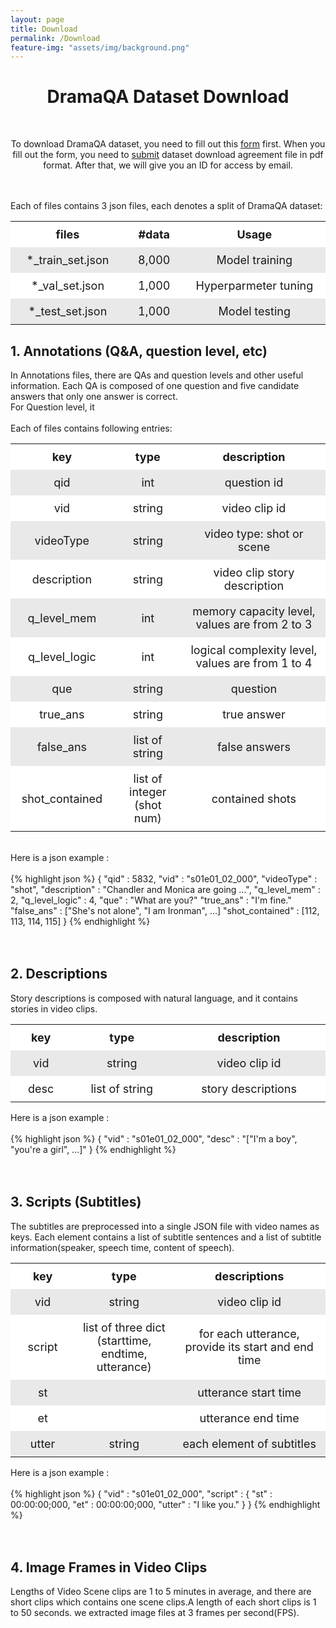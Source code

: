 ```yaml
---
layout: page
title: Download
permalink: /Download
feature-img: "assets/img/background.png"
---
```


<style>
  table {
    width: 100%
  }
  th, td {
    padding: 10px;
    text-align: center;
    font-size: 18px;
  }
  thead tr {
    background-color: #ffffff;
    color: #ffffff;
  }
  tbody tr:nth-child(2n) {
    background-color: #e9e9e9;
  }
  tbody tr:nth-child(2n+1) {
    background-color: #ffffff;
  }
</style>


<div class="download content-container">
  <h1 class = "content-title" style="TEXT-ALIGN: center">
    DramaQA Dataset Download
  </h1> <br />
  <p class = "content-item" style="TEXT-ALIGN: center">
    To download DramaQA dataset, you need to fill out this <a id="download_link" href="https://docs.google.com/forms/d/e/1FAIpQLSdqQTHp6-AiNQijHhcPAPvFV_6TFer06e6aWG1l_jRhRo2E5w/viewform">form</a> first.
    When you fill out the form, you need to <a id="download_link" href="/assets/dramaqa_download_agreement.docx">submit</a> dataset download agreement file in pdf format. After that, we will give you an ID for access by email.
  </p> <br /> <br />
  
  
  <div class = "content-subcontainer">
    <div class="content-item">
      Each of files contains 3 json files, each denotes a split of DramaQA dataset:
      <table> 
        <tr>
          <th width=200px>files</th>
          <th width=100px>#data</th>
          <th width=300px>Usage</th>
        </tr>
        <tr>
          <td>*_train_set.json</td>
          <td>8,000</td>
          <td>Model training</td>
        </tr>
        <tr>
          <td>*_val_set.json</td>
          <td>1,000</td>
          <td>Hyperparmeter tuning</td>
        </tr>
        <tr>
          <td>*_test_set.json</td>
          <td>1,000</td>
          <td>Model testing</td>
        </tr>   
      </table>
    </div>
    <div class = "content-item">
      <h2 class="content-subtitle">
        1. Annotations (Q&A, question level, etc)
      </h2>
      <p class="description">
        In Annotations files, there are QAs and question levels and other useful information. Each QA is composed of one question and five candidate answers that only one answer is correct.<br>
        For Question level, it <br> <br>
        Each of files contains following entries:
      </p>
        <table width=1000>
          <tr>
            <th width=200>key</th>
            <th width=200>type</th>
            <th width=600>description</th>
          </tr>
          <tr>
            <td>qid</td>
            <td>int</td>
            <td>question id</td>
          </tr>
          <tr>
            <td>vid</td>
            <td>string</td>
            <td>video clip id</td>
          </tr>
          <tr>
            <td>videoType</td>
            <td>string</td>
            <td>video type: shot or scene</td>
          </tr>
          <tr>
            <td>description</td>
            <td>string</td>
            <td>video clip story description</td>
          </tr>
          <tr>
            <td>q_level_mem</td>
            <td>int</td>
            <td>memory capacity level, values are from 2 to 3</td>
          </tr>
          <tr>
            <td>q_level_logic</td>
            <td>int</td>
            <td>logical complexity level, values are from 1 to 4</td>
          </tr>
          <tr>
            <td>que</td>
            <td>string</td>
            <td>question</td>
          </tr>
          <tr>
            <td>true_ans</td>
            <td>string</td>
            <td>true answer</td>
          </tr>
          <tr>
            <td>false_ans</td>
            <td>list of string</td>
            <td>false answers</td>
          </tr>
          <tr>
            <td>shot_contained</td>
            <td>list of integer<br>(shot num)</td>
            <td>contained shots</td>
          </tr>                
        </table> <br />
        Here is a json example : <br> <br>
        {% highlight json  %}
            {
              "qid" : 5832,
              "vid" : "s01e01_02_000",
              "videoType" : "shot",
              "description" : "Chandler and Monica are going ...",
              "q_level_mem" : 2,
              "q_level_logic" : 4,
              "que" : "What are you?"
              "true_ans" : "I'm fine."
              "false_ans" : ["She's not alone", "I am Ironman", ...]
              "shot_contained" : [112, 113, 114, 115]
            }
         {% endhighlight %}
    </div> <br /> <br />
    <div class="content-item">
      <h2 class="content-subtitle">
        2. Descriptions
      </h2>
      <p class="description">
        Story descriptions is composed with natural language, and it contains stories in video clips.
      </p>
      <table>
        <tr>
          <th width=100>key</th>
          <th width=200>type</th>
          <th width=300>description</th>
        </tr>
        <tr>
          <td>vid</td>
          <td>string</td>
          <td>video clip id</td>
        </tr>
        <tr>
          <td>desc</td>
          <td>list of string</td>
          <td>story descriptions</td>
        </tr>
      </table>
      Here is a json example : <br> <br>
        {% highlight json  %}
              {
                "vid" : "s01e01_02_000",
                "desc" : "["I'm a boy", "you're a girl", …]"
              }
         {% endhighlight %}
    </div> <br /> <br />
    <div class="content-item">
      <h2 class="content-subtitle">
        3. Scripts (Subtitles)
      </h2>
      <p class="description">
        The subtitles are preprocessed into a single JSON file with video names as keys. Each element contains a list of subtitle sentences and a list of subtitle information(speaker, speech time, content of speech).
      </p>
      <table>
          <tr width=1400>
            <th width=200>key</th>
            <th width=300>type</th>
            <th width=600>descriptions</th>
          </tr>
          <tr>
            <td>vid</td>
            <td>string</td>
            <td>video clip id</td>
          </tr>
          <tr>
            <td>script</td>
            <td>list of three dict<br>(starttime, endtime, utterance)</td>
            <td>for each utterance, provide its start and end time</td>
          </tr>
          <tr>
            <td>st</td>
            <td></td>
            <td>utterance start time</td>
          </tr>
          <tr>
            <td>et</td>
            <td></td>
            <td>utterance end time</td>
          </tr>
          <tr>
            <td>utter</td>
            <td>string</td>
            <td>each element of subtitles</td>
          </tr> 
        </table>
        Here is a json example : <br> <br>
          {% highlight json  %}
                {
                  "vid" : "s01e01_02_000",
                  "script" : {
                       "st" : 00:00:00;000,
                       "et" : 00:00:00;000,
                       "utter" : "I like you."
                  }
                }
           {% endhighlight %}
    </div> <br /> <br />
    <div class="content-item">
      <h2 class="content-subtitle">
        4. Image Frames in Video Clips
      </h2>
      <p class="description">
        Lengths of Video Scene clips are 1 to 5 minutes in average, and there are short clips which contains one scene clips.A length of each short clips is 1 to 50 seconds. we extracted image files at 3 frames per second(FPS).
      </p>
    </div>
      
  </div> <br />
  
</div>
